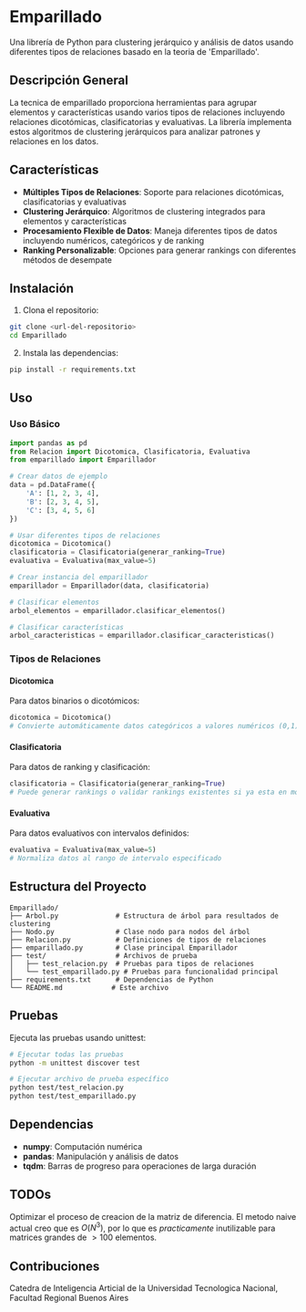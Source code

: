# Emparillado

Una librería de Python para clustering jerárquico y análisis de datos usando diferentes tipos de relaciones basado en la teoria de 'Emparillado'.

## Descripción General

La tecnica de emparillado proporciona herramientas para agrupar elementos y características usando varios tipos de relaciones incluyendo relaciones dicotómicas, clasificatorias y evaluativas. La librería implementa estos algoritmos de clustering jerárquicos para analizar patrones y relaciones en los datos.

## Características

- **Múltiples Tipos de Relaciones**: Soporte para relaciones dicotómicas, clasificatorias y evaluativas
- **Clustering Jerárquico**: Algoritmos de clustering integrados para elementos y características
- **Procesamiento Flexible de Datos**: Maneja diferentes tipos de datos incluyendo numéricos, categóricos y de ranking
- **Ranking Personalizable**: Opciones para generar rankings con diferentes métodos de desempate

## Instalación

1. Clona el repositorio:
```bash
git clone <url-del-repositorio>
cd Emparillado
```

2. Instala las dependencias:
```bash
pip install -r requirements.txt
```

## Uso

### Uso Básico

```python
import pandas as pd
from Relacion import Dicotomica, Clasificatoria, Evaluativa
from emparillado import Emparillador

# Crear datos de ejemplo
data = pd.DataFrame({
    'A': [1, 2, 3, 4],
    'B': [2, 3, 4, 5],
    'C': [3, 4, 5, 6]
})

# Usar diferentes tipos de relaciones
dicotomica = Dicotomica()
clasificatoria = Clasificatoria(generar_ranking=True)
evaluativa = Evaluativa(max_value=5)

# Crear instancia del emparillador
emparillador = Emparillador(data, clasificatoria)

# Clasificar elementos
arbol_elementos = emparillador.clasificar_elementos()

# Clasificar características
arbol_caracteristicas = emparillador.clasificar_caracteristicas()
```

### Tipos de Relaciones

#### Dicotomica
Para datos binarios o dicotómicos:
```python
dicotomica = Dicotomica()
# Convierte automáticamente datos categóricos a valores numéricos (0,1) de ser necesario
```

#### Clasificatoria
Para datos de ranking y clasificación:
```python
clasificatoria = Clasificatoria(generar_ranking=True)
# Puede generar rankings o validar rankings existentes si ya esta en modo ranking
```

#### Evaluativa
Para datos evaluativos con intervalos definidos:
```python
evaluativa = Evaluativa(max_value=5)
# Normaliza datos al rango de intervalo especificado
```

## Estructura del Proyecto

```
Emparillado/
├── Arbol.py              # Estructura de árbol para resultados de clustering
├── Nodo.py               # Clase nodo para nodos del árbol
├── Relacion.py           # Definiciones de tipos de relaciones
├── emparillado.py        # Clase principal Emparillador
├── test/                 # Archivos de prueba
│   ├── test_relacion.py  # Pruebas para tipos de relaciones
│   └── test_emparillado.py # Pruebas para funcionalidad principal
├── requirements.txt      # Dependencias de Python
└── README.md            # Este archivo
```

## Pruebas

Ejecuta las pruebas usando unittest:

```bash
# Ejecutar todas las pruebas
python -m unittest discover test

# Ejecutar archivo de prueba específico
python test/test_relacion.py
python test/test_emparillado.py
```

## Dependencias

- **numpy**: Computación numérica
- **pandas**: Manipulación y análisis de datos
- **tqdm**: Barras de progreso para operaciones de larga duración

## TODOs

Optimizar el proceso de creacion de la matriz de diferencia. El metodo naive actual creo que es $O(N^3)$, por lo que es _practicamente_ inutilizable para matrices grandes de $> 100$ elementos.

## Contribuciones

Catedra de Inteligencia Articial de la Universidad Tecnologica Nacional, Facultad Regional Buenos Aires

